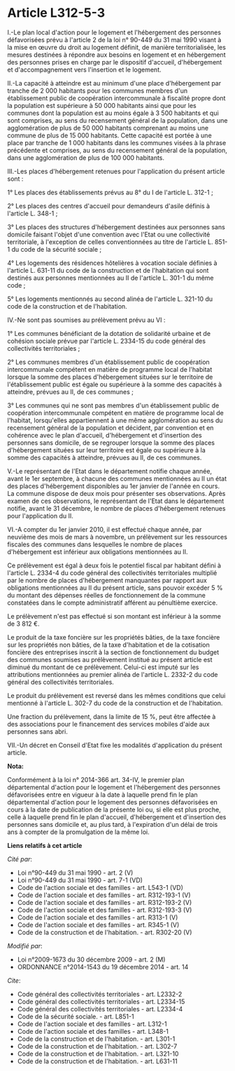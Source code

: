 # Article L312-5-3

I.-Le plan local d'action pour le logement et l'hébergement des personnes défavorisées prévu à l'article 2 de la loi n°
90-449 du 31 mai 1990 visant à la mise en œuvre du droit au logement définit, de manière territorialisée, les mesures
destinées à répondre aux besoins en logement et en hébergement des personnes prises en charge par le dispositif d'accueil,
d'hébergement et d'accompagnement vers l'insertion et le logement. 

II.-La capacité à atteindre est au minimum d'une place d'hébergement par tranche de 2 000 habitants pour les communes membres
d'un établissement public de coopération intercommunale à fiscalité propre dont la population est supérieure à 50 000
habitants ainsi que pour les communes dont la population est au moins égale à 3 500 habitants et qui sont comprises, au sens
du recensement général de la population, dans une agglomération de plus de 50 000 habitants comprenant au moins une commune
de plus de 15 000 habitants. Cette capacité est portée à une place par tranche de 1 000 habitants dans les communes visées à
la phrase précédente et comprises, au sens du recensement général de la population, dans une agglomération de plus de 100 000
habitants. 

III.-Les places d'hébergement retenues pour l'application du présent article sont : 

1° Les places des établissements prévus au 8° du I de l'article L. 312-1 ; 

2° Les places des centres d'accueil pour demandeurs d'asile définis à l'article L. 348-1 ; 

3° Les places des structures d'hébergement destinées aux personnes sans domicile faisant l'objet d'une convention avec l'Etat
ou une collectivité territoriale, à l'exception de celles conventionnées au titre de l'article L. 851-1 du code de la
sécurité sociale ; 

4° Les logements des résidences hôtelières à vocation sociale définies à l'article L. 631-11 du code de la construction et de
l'habitation qui sont destinés aux personnes mentionnées au II de l'article L. 301-1 du même code ; 

5° Les logements mentionnés au second alinéa de l'article L. 321-10 du code de la construction et de l'habitation. 

IV.-Ne sont pas soumises au prélèvement prévu au VI : 

1° Les communes bénéficiant de la dotation de solidarité urbaine et de cohésion sociale prévue par l'article L. 2334-15 du
code général des collectivités territoriales ; 

2° Les communes membres d'un établissement public de coopération intercommunale compétent en matière de programme local de
l'habitat lorsque la somme des places d'hébergement situées sur le territoire de l'établissement public est égale ou
supérieure à la somme des capacités à atteindre, prévues au II, de ces communes ; 

3° Les communes qui ne sont pas membres d'un établissement public de coopération intercommunale compétent en matière de
programme local de l'habitat, lorsqu'elles appartiennent à une même agglomération au sens du recensement général de la
population et décident, par convention et en cohérence avec le plan d'accueil, d'hébergement et d'insertion des personnes
sans domicile, de se regrouper lorsque la somme des places d'hébergement situées sur leur territoire est égale ou supérieure
à la somme des capacités à atteindre, prévues au II, de ces communes. 

V.-Le représentant de l'Etat dans le département notifie chaque année, avant le 1er septembre, à chacune des communes
mentionnées au II un état des places d'hébergement disponibles au 1er janvier de l'année en cours. La commune dispose de deux
mois pour présenter ses observations. Après examen de ces observations, le représentant de l'Etat dans le département
notifie, avant le 31 décembre, le nombre de places d'hébergement retenues pour l'application du II. 

VI.-A compter du 1er janvier 2010, il est effectué chaque année, par neuvième des mois de mars à novembre, un prélèvement sur
les ressources fiscales des communes dans lesquelles le nombre de places d'hébergement est inférieur aux obligations
mentionnées au II. 

Ce prélèvement est égal à deux fois le potentiel fiscal par habitant défini à l'article L. 2334-4 du code général des
collectivités territoriales multiplié par le nombre de places d'hébergement manquantes par rapport aux obligations
mentionnées au II du présent article, sans pouvoir excéder 5 % du montant des dépenses réelles de fonctionnement de la
commune constatées dans le compte administratif afférent au pénultième exercice. 

Le prélèvement n'est pas effectué si son montant est inférieur à la somme de 3 812 €. 

Le produit de la taxe foncière sur les propriétés bâties, de la taxe foncière sur les propriétés non bâties, de la taxe
d'habitation et de la cotisation foncière des entreprises inscrit à la section de fonctionnement du budget des communes
soumises au prélèvement institué au présent article est diminué du montant de ce prélèvement. Celui-ci est imputé sur les
attributions mentionnées au premier alinéa de l'article L. 2332-2 du code général des collectivités territoriales. 

Le produit du prélèvement est reversé dans les mêmes conditions que celui mentionné à l'article L. 302-7 du code de la
construction et de l'habitation. 

Une fraction du prélèvement, dans la limite de 15 %, peut être affectée à des associations pour le financement des services
mobiles d'aide aux personnes sans abri. 

VII.-Un décret en Conseil d'Etat fixe les modalités d'application du présent article.

**Nota:**

Conformément à la loi n° 2014-366 art. 34-IV, le premier plan départemental d'action pour le logement et l'hébergement des
personnes défavorisées entre en vigueur à la date à laquelle prend fin le plan départemental d'action pour le logement des
personnes défavorisées en cours à la date de publication de la présente loi ou, si elle est plus proche, celle à laquelle
prend fin le plan d'accueil, d'hébergement et d'insertion des personnes sans domicile et, au plus tard, à l'expiration d'un
délai de trois ans à compter de la promulgation de la même loi.

**Liens relatifs à cet article**

_Cité par_:

  - Loi n°90-449 du 31 mai 1990 - art. 2 (V)
  - Loi n°90-449 du 31 mai 1990 - art. 7-1 (VD)
  - Code de l'action sociale et des familles - art. L543-1 (VD)
  - Code de l'action sociale et des familles - art. R312-193-1 (V)
  - Code de l'action sociale et des familles - art. R312-193-2 (V)
  - Code de l'action sociale et des familles - art. R312-193-3 (V)
  - Code de l'action sociale et des familles - art. R313-1 (V)
  - Code de l'action sociale et des familles - art. R345-1 (V)
  - Code de la construction et de l'habitation. - art. R302-20 (V)

_Modifié par_:

  - Loi n°2009-1673 du 30 décembre 2009 - art. 2 (M)
  - ORDONNANCE n°2014-1543 du 19 décembre 2014 - art. 14

_Cite_:

  - Code général des collectivités territoriales - art. L2332-2
  - Code général des collectivités territoriales - art. L2334-15
  - Code général des collectivités territoriales - art. L2334-4
  - Code de la sécurité sociale. - art. L851-1
  - Code de l'action sociale et des familles - art. L312-1
  - Code de l'action sociale et des familles - art. L348-1
  - Code de la construction et de l'habitation. - art. L301-1
  - Code de la construction et de l'habitation. - art. L302-7
  - Code de la construction et de l'habitation. - art. L321-10
  - Code de la construction et de l'habitation. - art. L631-11
